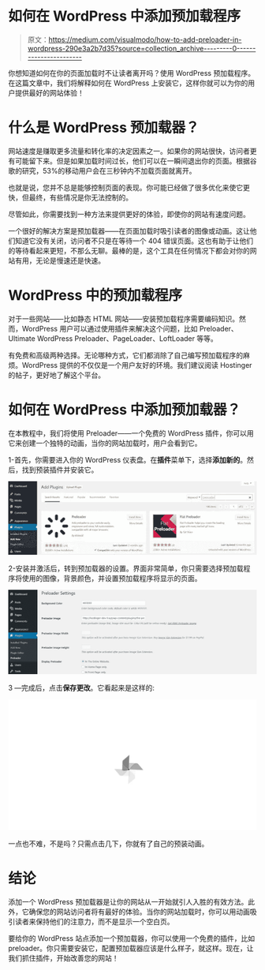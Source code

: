# 如何在 WordPress 中添加预加载程序

> 原文：<https://medium.com/visualmodo/how-to-add-preloader-in-wordpress-290e3a2b7d35?source=collection_archive---------0----------------------->

你想知道如何在你的页面加载时不让读者离开吗？使用 WordPress 预加载程序。在这篇文章中，我们将解释如何在 WordPress 上安装它，这样你就可以为你的用户提供最好的网站体验！

# 什么是 WordPress 预加载器？

网站速度是赚取更多流量和转化率的决定因素之一。如果你的网站很快，访问者更有可能留下来。但是如果加载时间过长，他们可以在一瞬间退出你的页面。根据谷歌的研究，53%的移动用户会在三秒钟内不加载页面就离开。

也就是说，您并不总是能够控制页面的表现。你可能已经做了很多优化来使它更快，但最终，有些情况是你无法控制的。

尽管如此，你需要找到一种方法来提供更好的体验，即使你的网站有速度问题。

一个很好的解决方案是预加载器——在页面加载时吸引读者的图像或动画。这让他们知道它没有关闭，访问者不只是在等待一个 404 错误页面。这也有助于让他们的等待看起来更短，不那么无聊。最棒的是，这个工具在任何情况下都会对你的网站有用，无论是慢速还是快速。

# WordPress 中的预加载程序

对于一些网站——比如静态 HTML 网站——安装预加载程序需要编码知识。然而，WordPress 用户可以通过使用插件来解决这个问题，比如 Preloader、Ultimate WordPress Preloader、PageLoader、LoftLoader 等等。

有免费和高级两种选择。无论哪种方式，它们都消除了自己编写预加载程序的麻烦。WordPress 提供的不仅仅是一个用户友好的环境。我们建议阅读 Hostinger 的帖子，更好地了解这个平台。

# 如何在 WordPress 中添加预加载器？

在本教程中，我们将使用 Preloader——一个免费的 WordPress 插件，你可以用它来创建一个独特的动画，当你的网站加载时，用户会看到它。

1-首先，你需要进入你的 WordPress 仪表盘。在**插件**菜单下，选择**添加新的**。然后，找到预装插件并安装它。

![](img/d5fcc9fdfb34fcf9a1067e192e4dac71.png)

2-安装并激活后，转到预加载器的设置。界面非常简单，你只需要选择预加载程序将使用的图像，背景颜色，并设置预加载程序将显示的页面。

![](img/499c215a7e135c44f38a260fbe7ce994.png)

3 —完成后，点击**保存更改**。它看起来是这样的:

![](img/a52aac82346457576bb047a38a34ef7d.png)

一点也不难，不是吗？只需点击几下，你就有了自己的预装动画。

# 结论

添加一个 WordPress 预加载器是让你的网站从一开始就引人入胜的有效方法。此外，它确保您的网站访问者将有最好的体验。当你的网站加载时，你可以用动画吸引读者来保持他们的注意力，而不是显示一个空白页。

要给你的 WordPress 站点添加一个预加载器，你可以使用一个免费的插件，比如 preloader。你只需要安装它，配置预加载器应该是什么样子，就这样。现在，让我们抓住插件，开始改善您的网站！